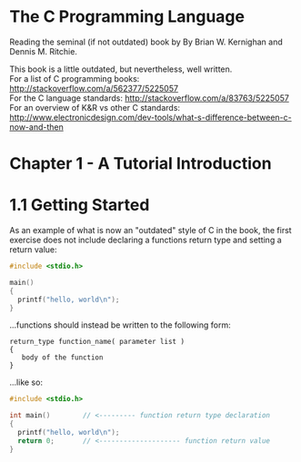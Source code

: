 # The C Programming Language
Reading the seminal (if not outdated) book by By Brian W. Kernighan and Dennis M. Ritchie.  

This book is a little outdated, but nevertheless, well written.  
For a list of C programming books: http://stackoverflow.com/a/562377/5225057  
For the C language standards: http://stackoverflow.com/a/83763/5225057  
For an overview of K&R vs other C standards: http://www.electronicdesign.com/dev-tools/what-s-difference-between-c-now-and-then  

# Chapter 1 - A Tutorial Introduction  
# 1.1 Getting Started  
As an example of what is now an "outdated" style of C in the book, the first exercise does not include declaring a functions return type and setting a return value:  
```c
#include <stdio.h>

main()
{
  printf("hello, world\n");
}  
```
...functions should instead be written to the following form:  
```
return_type function_name( parameter list )
{
   body of the function
}
```
...like so:  
```c
#include <stdio.h>

int main()        // <--------- function return type declaration
{
  printf("hello, world\n");
  return 0;       // <-------------------- function return value
}
```

